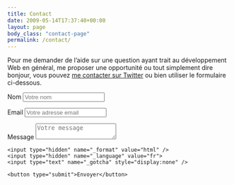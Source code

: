 ```yaml
---
title: Contact
date: 2009-05-14T17:37:40+00:00
layout: page
body_class: "contact-page"
permalink: /contact/
---
```

Pour me demander de l&rsquo;aide sur une question ayant trait au développement Web en général, me proposer une opportunité ou tout simplement dire bonjour, vous pouvez [me contacter sur Twitter](https://twitter.com/nighcrawl) ou bien utiliser le formulaire ci-dessous.

<form class="contact-form" method="POST" action="http://formspree.io/dont@spam.me">
	<p>
		<label for="name">Nom</label>
		<input type="text" id="name" name="name" placeholder="Votre nom">
	</p>
	<p>
		<label for="email">Email</label>
		<input type="email" id="email" name="_replyto" placeholder="Votre adresse email" />
	</p>
	<p>
		<label for="message">Message</label>
		<textarea id="message" name="message" placeholder="Votre message"></textarea>
	</p>

	<input type="hidden" name="_format" value="html" />
	<input type="hidden" name="_language" value="fr">
	<input type="text" name="_gotcha" style="display:none" />
	
	<button type="submit">Envoyer</button>
</form>